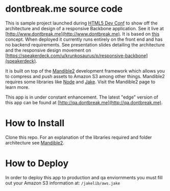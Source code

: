 # dontbreak.me source code

This is sample project launched during [HTML5 Dev Conf](http://www.html5devconf.com/) to show off the architecture and design of a responsive Backbone application. See it live at [http://www.dontbreak.me](http://www.dontbreak.me). It is based on [this](http://lifehacker.com/5886128/how-seinfelds-productivity-secret-fixed-my-procrastination-problem) concept. When deployed it currently runs entirely on the front end and has no backend requirements. See presentation slides detailing the architecture and the responsive design movement on [https://speakerdeck.com/u/krunkosaurus/p/responsive-backbone](speakerdeck).

It is built on top of the [Mandible2](https://github.com/BrainSwap/Mandible2) development framework which allows you to compress and push assets to Amazon S3 among other things. Mandible2 requires some libraries like [Node](http://nodejs.org/) and [Jake](http://howtonode.org/intro-to-jake). Visit the Mandible2 page to learn more.

This app is in under constant enhancement. The latest "edge" version of this app can be found at [http://qa.dontbreak.me](http://qa.dontbreak.me).

# How to Install

Clone this repo. For an explanation of the libraries required and folder architecture see [Mandible2](https://github.com/BrainSwap/Mandible2).

# How to Deploy

In order to deploy this app to production and qa enviornments you must fill out your Amazon S3 information at: `/jakelib/aws.jake`
